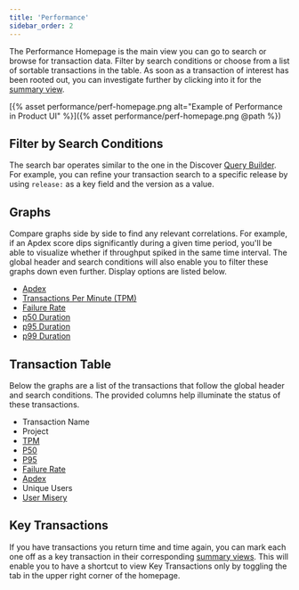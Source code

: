 ```yaml
---
title: 'Performance'
sidebar_order: 2
---
```


The Performance Homepage is the main view you can go to search or browse for transaction data. Filter by search conditions or choose from a list of sortable transactions in the table. As soon as a transaction of interest has been rooted out, you can investigate further by clicking into it for the [summary view](/performance-monitoring/performance/transaction-summary/).

[{% asset performance/perf-homepage.png alt="Example of Performance in Product UI" %}]({% asset performance/perf-homepage.png @path %})

## Filter by Search Conditions

The search bar operates similar to the one in the Discover [Query Builder](/performance-monitoring/discover-queries/query-builder/#filter-by-search-conditions). For example, you can refine your transaction search to a specific release by using `release:` as a key field and the version as a value.

## Graphs

Compare graphs side by side to find any relevant correlations. For example, if an Apdex score dips significantly during a given time period, you'll be able to visualize whether if throughput spiked in the same time interval. The global header and search conditions will also enable you to filter these graphs down even further. Display options are listed below.

- [Apdex](/performance-monitoring/performance/metrics/#apdex)
- [Transactions Per Minute (TPM)](/performance-monitoring/performance/metrics/#throughput-total-tpm-tps)
- [Failure Rate](/performance-monitoring/performance/metrics/#failure-rate)
- [p50 Duration](/performance-monitoring/performance/metrics/#p50-threshold)
- [p95 Duration](/performance-monitoring/performance/metrics/#p95-threshold)
- [p99 Duration](/performance-monitoring/performance/metrics/#p99-threshold)

## Transaction Table

Below the graphs are a list of the transactions that follow the global header and search conditions. The provided columns help illuminate the status of these transactions.

- Transaction Name
- Project 
- [TPM](/performance-monitoring/performance/metrics/#throughput-total-rpm-rps)
- [P50](/performance-monitoring/performance/metrics/#average-transaction-duration)
- [P95](/performance-monitoring/performance/metrics/#p95-threshold)
- [Failure Rate](/performance-monitoring/performance/metrics/#failure-rate)
- [Apdex](/performance-monitoring/performance/metrics/#apdex)
- Unique Users
- [User Misery](/performance-monitoring/performance/metrics/#user-misery)

## Key Transactions

If you have transactions you return time and time again, you can mark each one off as a key transaction in their corresponding [summary views](/performance-monitoring/performance/transaction-summary/). This will enable you to have a shortcut to view Key Transactions only by toggling the tab in the upper right corner of the homepage. 
